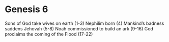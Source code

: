 # Genesis 6

Sons of God take wives on earth (1-3)
Nephilim born (4)
Mankind’s badness saddens Jehovah (5-8)
Noah commissioned to build an ark (9-16)
God proclaims the coming of the Flood (17-22)
